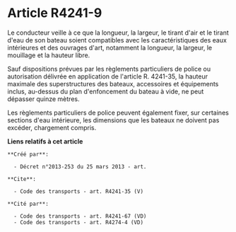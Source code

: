 # Article R4241-9

Le conducteur veille à ce que la longueur, la largeur, le tirant d'air et le tirant d'eau de son bateau soient compatibles
avec les caractéristiques des eaux intérieures et des ouvrages d'art, notamment la longueur, la largeur, le mouillage et la
hauteur libre. 

Sauf dispositions prévues par les règlements particuliers de police ou autorisation délivrée en application de l'article R.
4241-35, la hauteur maximale des superstructures des bateaux, accessoires et équipements inclus, au-dessus du plan
d'enfoncement du bateau à vide, ne peut dépasser quinze mètres. 

Les règlements particuliers de police peuvent également fixer, sur certaines sections d'eau intérieure, les dimensions que
les bateaux ne doivent pas excéder, chargement compris.

**Liens relatifs à cet article**

	**Créé par**:

	  - Décret n°2013-253 du 25 mars 2013 - art.

	**Cite**:

	  - Code des transports - art. R4241-35 (V)

	**Cité par**:

	  - Code des transports - art. R4241-67 (VD)
	  - Code des transports - art. R4274-4 (VD)
